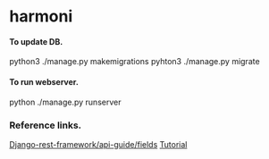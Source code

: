 # harmoni

#### To update DB.
python3 ./manage.py makemigrations
pyhton3 ./manage.py migrate

#### To run webserver.
python ./manage.py runserver

### Reference links.
[Django-rest-framework/api-guide/fields](https://www.django-rest-framework.org/api-guide/fields/#charfield)
[Tutorial](https://www.youtube.com/playlist?list=PLzMcBGfZo4-kCLWnGmK0jUBmGLaJxvi4j)
